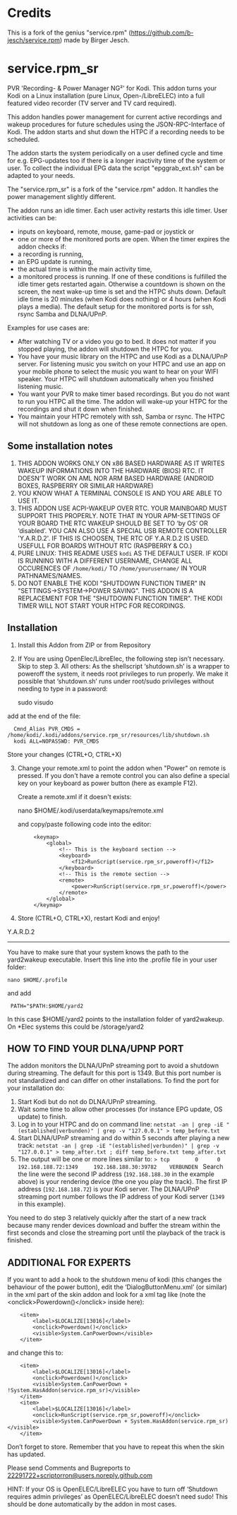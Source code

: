 Credits
=======

This is a fork of the genius "service.rpm" (https://github.com/b-jesch/service.rpm) made by Birger Jesch.

service.rpm_sr
==============

PVR 'Recording- & Power Manager NG²' for Kodi. This addon turns your Kodi on a Linux installation (pure Linux, Open-/LibreELEC) 
into a full featured video recorder (TV server and TV card required).

This addon handles power management for current active recordings and wakeup procedures for future schedules using 
the JSON-RPC-Interface of Kodi. The addon starts and shut down the HTPC if a recording needs to be scheduled.

The addon starts the system periodically on a user defined cycle and time for e.g. EPG-updates too if there is a longer 
inactivity time of the system or user. To collect the individual EPG data the script "epggrab_ext.sh" can be adapted to your needs.

The "service.rpm_sr" is a fork of the "service.rpm" addon. It handles the power management slightly different.

The addon runs an idle timer. Each user activity restarts this idle timer. User activities can be:
- inputs on keyboard, remote, mouse, game-pad or joystick or
- one or more of the monitored ports are open.
When the timer expires the addon checks if:
- a recording is running,
- an EPG update is running,
- the actual time is within the main activity time,
- a monitored process is running.
If one of these conditions is fulfilled the idle timer gets restarted again. Otherwise a countdown is shown on the screen, the next wake-up time is set and the HTPC shuts down.
Default idle time is 20 minutes (when Kodi does nothing) or 4 hours (when Kodi plays a media). The default setup for the monitored ports is for ssh, rsync Samba and DLNA/UPnP.

Examples for use cases are:
- After watching TV or a video you go to bed. It does not matter if you stopped playing, the addon will shutdown the HTPC for you.
- You have your music library on the HTPC and use Kodi as a DLNA/UPnP server. For listening music you switch on your HTPC and use an app on your mobile phone to select the music you want to hear on your WIFI speaker. Your HTPC will shutdown automatically when you finished listening music.
- You want your PVR to make timer based recordings. But you do not want to run you HTPC all the time. The addon will wake-up your HTPC for the recordings and shut it down when finished.
- You maintain your HTPC remotely with ssh, Samba or rsync. The HTPC will not shutdown as long as one of these remote connections are open.

Some installation notes
-----------------------
1.  THIS ADDON WORKS ONLY ON x86 BASED HARDWARE AS IT WRITES WAKEUP INFORMATIONS INTO THE HARDWARE (BIOS) RTC. IT DOESN'T WORK 
    ON AML NOR ARM BASED HARDWARE (ANDROID BOXES, RASPBERRY OR SIMILAR HARDWARE)
2.	YOU KNOW WHAT A TERMINAL CONSOLE IS AND YOU ARE ABLE TO USE IT.
3.	THIS ADDON USE ACPI-WAKEUP OVER RTC. YOUR MAINBOARD MUST SUPPORT THIS PROPERLY. NOTE THAT IN YOUR APM-SETTINGS OF 
    YOUR BOARD THE RTC WAKEUP SHOULD BE SET TO ‘by OS’ OR ‘disabled’. YOU CAN ALSO USE A SPECIAL USB REMOTE CONTROLLER 'Y.A.R.D.2'. 
    IF THIS IS CHOOSEN, THE RTC OF Y.A.R.D.2 IS USED. USEFULL FOR BOARDS WITHOUT RTC (RASPBERRY & CO.)
4.	PURE LINUX: THIS README USES ```kodi``` AS THE DEFAULT USER. IF KODI IS RUNNING WITH A DIFFERENT USERNAME, CHANGE ALL 
    OCCURENCES OF ```/home/kodi/``` TO ```/home/yourusername/``` IN YOUR PATHNAMES/NAMES.
5.  DO NOT ENABLE THE KODI "SHUTDOWN FUNCTION TIMER" IN "SETTINGS->SYSTEM->POWER SAVING". THIS ADDON IS A REPLACEMENT FOR THE
    "SHUTDOWN FUNCTION TIMER". THE KODI TIMER WILL NOT START YOUR HTPC FOR RECORDINGS.

Installation
------------

1.	Install this Addon from ZIP or from Repository

2.	If You are using OpenElec/LibreElec, the following step isn’t necessary. Skip to step 3. All others: As the shellscript ‘shutdown.sh’ is a wrapper to poweroff the system, it needs root privileges to run properly. We make it possible that ‘shutdown.sh’ runs under root/sudo privileges without needing to type in a password:


      sudo visudo
    
   add at the end of the file:
        
      Cmnd_Alias PVR_CMDS = /home/kodi/.kodi/addons/service.rpm_sr/resources/lib/shutdown.sh
      kodi ALL=NOPASSWD: PVR_CMDS
    
   Store your changes (CTRL+O, CTRL+X)

3. Change your remote.xml to point the addon when "Power" on remote is pressed. If you don't have a remote control you can also define a special key on your keyboard as power button (here as example F12).

        
   Create a remote.xml if it doesn't exists:
    
      nano $HOME/.kodi/userdata/keymaps/remote.xml
    
   and copy/paste following code into the editor: 
    
            <keymap>
                <global>
                    <!-- This is the keyboard section -->
                    <keyboard>
                        <f12>RunScript(service.rpm_sr,poweroff)</f12>
                    </keyboard>
                    <!-- This is the remote section -->
                    <remote>
                        <power>RunScript(service.rpm_sr,poweroff)</power>
                    </remote>
                </global>
            </keymap>

4.	Store (CTRL+O, CTRL+X), restart Kodi and enjoy!


Y.A.R.D.2
_________

You have to make sure that your system knows the path to the yard2wakeup executable. Insert this line into the .profile file in your user folder:

    nano $HOME/.profile
    
and add

     PATH="$PATH:$HOME/yard2
     
In this case $HOME/yard2 points to the installation folder of yard2wakeup. On *Elec systems this could be /storage/yard2


HOW TO FIND YOUR DLNA/UPNP PORT
-------------------------------

The addon monitors the DLNA/UPnP streaming port to avoid a shutdown during streaming. The default for this port is 1349. But this port number is not standardized and can differ on other installations. To find the port for your installation do:
1. Start Kodi but do not do DLNA/UPnP streaming.
2. Wait some time to allow other processes (for instance EPG update, OS update) to finish.
2. Log in to your HTPC and do on command line:
   `netstat -an | grep -iE "(established|verbunden)" | grep -v "127.0.0.1" > temp_before.txt`
3. Start DLNA/UPnP streaming and do within 5 seconds after playing a new track:
   `netstat -an | grep -iE "(established|verbunden)" | grep -v "127.0.0.1" > temp_after.txt ; diff temp_before.txt temp_after.txt`
4. The output will be one or more lines similar to:
   `> tcp        0      0 192.168.188.72:1349     192.168.188.30:39782    VERBUNDEN `
   Search the line were the second IP address (`192.168.188.30` in the example above) is your rendering device (the one you play the track). The first IP address (`192.168.188.72`) is your Kodi server. The DLNA/UPnP streaming port number follows the IP address of your Kodi server (`1349` in this example).

You need to do step 3 relatively quickly after the start of a new track because many render devices download and buffer the stream within the first seconds and close the streaming port until the playback of the track is finished.


ADDITIONAL FOR EXPERTS
----------------------

If you want to add a hook to the shutdown menu of kodi (this changes the behaviour of the power button), edit the ‘DialogButtonMenu.xml’ 
(or similar) in the xml part of the skin addon and look for a xml tag like (note the &lt;onclick&gt;Powerdown()&lt;/onclick&gt; inside here):

        <item>
            <label>$LOCALIZE[13016]</label>
            <onclick>Powerdown()</onclick>
            <visible>System.CanPowerDown</visible>
        </item>

and change this to:

        <item>
            <label>$LOCALIZE[13016]</label>
            <onclick>Powerdown()</onclick>
            <visible>System.CanPowerDown + !System.HasAddon(service.rpm_sr)</visible>
        </item>
        <item>
            <label>$LOCALIZE[13016]</label>
            <onclick>RunScript(service.rpm_sr,poweroff)</onclick>
            <visible>System.CanPowerDown + System.HasAddon(service.rpm_sr)</visible>
        </item>

Don’t forget to store. Remember that you have to repeat this when the skin has updated.

Please send Comments and Bugreports to 22291722+scriptorron@users.noreply.github.com

HINT: If your OS is OpenELEC/LibreELEC you have to turn off ‘Shutdown requires admin privileges’ as OpenELEC/LibreELEC doesn’t need sudo! 
This should be done automatically by the addon in most cases.
